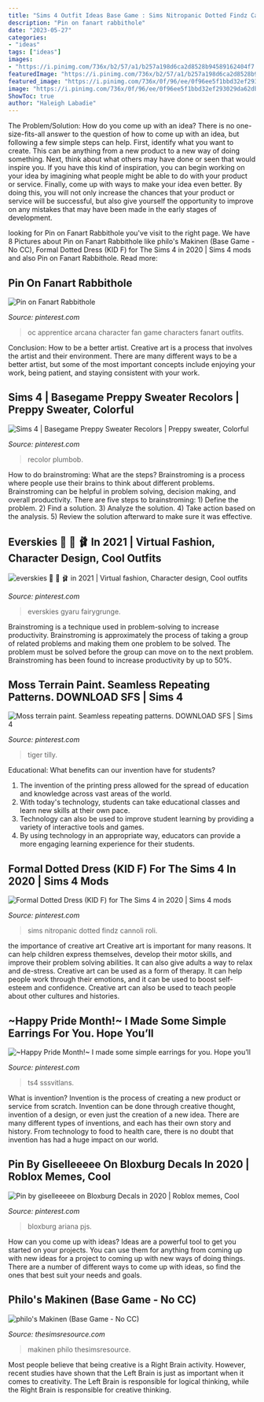 ```yaml
---
title: "Sims 4 Outfit Ideas Base Game : Sims Nitropanic Dotted Findz Cannoli Roli"
description: "Pin on fanart rabbithole"
date: "2023-05-27"
categories:
- "ideas"
tags: ["ideas"]
images:
- "https://i.pinimg.com/736x/b2/57/a1/b257a198d6ca2d8528b94589162404f7.jpg"
featuredImage: "https://i.pinimg.com/736x/b2/57/a1/b257a198d6ca2d8528b94589162404f7.jpg"
featured_image: "https://i.pinimg.com/736x/0f/96/ee/0f96ee5f1bbd32ef293029da62dbffb0.jpg"
image: "https://i.pinimg.com/736x/0f/96/ee/0f96ee5f1bbd32ef293029da62dbffb0.jpg"
ShowToc: true
author: "Haleigh Labadie"
---
```



The Problem/Solution: How do you come up with an idea?
There is no one-size-fits-all answer to the question of how to come up with an idea, but following a few simple steps can help. First, identify what you want to create. This can be anything from a new product to a new way of doing something. Next, think about what others may have done or seen that would inspire you. If you have this kind of inspiration, you can begin working on your idea by imagining what people might be able to do with your product or service. Finally, come up with ways to make your idea even better. By doing this, you will not only increase the chances that your product or service will be successful, but also give yourself the opportunity to improve on any mistakes that may have been made in the early stages of development.

	

		
looking for Pin on Fanart Rabbithole you've visit to the right page. We have 8 Pictures about Pin on Fanart Rabbithole like philo&#039;s Makinen (Base Game - No CC), Formal Dotted Dress (KID F) for The Sims 4 in 2020 | Sims 4 mods and also Pin on Fanart Rabbithole. Read more:
		
    
## Pin On Fanart Rabbithole

<img loading=lazy src="https://i.pinimg.com/736x/b2/57/a1/b257a198d6ca2d8528b94589162404f7.jpg" onerror="this.onerror=null;this.src='https://tse2.mm.bing.net/th?id=OIP.FXWiVydqvXYIZ-VXkqhCEwHaL8&amp;pid=15.1';" alt="Pin on Fanart Rabbithole">

_Source: pinterest.com_

>oc apprentice arcana character fan game characters fanart outfits. 

	

Conclusion: How to be a better artist.
Creative art is a process that involves the artist and their environment. There are many different ways to be a better artist, but some of the most important concepts include enjoying your work, being patient, and staying consistent with your work.

    
## Sims 4 | Basegame Preppy Sweater Recolors | Preppy Sweater, Colorful

<img loading=lazy src="https://i.pinimg.com/originals/d2/12/1b/d2121b49ce0a5936249a3f069db0b711.jpg" onerror="this.onerror=null;this.src='https://tse3.mm.bing.net/th?id=OIP.9-Mwk4A5McO_KxJdPvQQnQHaEU&amp;pid=15.1';" alt="Sims 4 | Basegame Preppy Sweater Recolors | Preppy sweater, Colorful">

_Source: pinterest.com_

>recolor plumbob. 

	

How to do brainstroming: What are the steps?
Brainstroming is a process where people use their brains to think about different problems. Brainstroming can be helpful in problem solving, decision making, and overall productivity. There are five steps to brainstroming: 1) Define the problem. 2) Find a solution. 3) Analyze the solution. 4) Take action based on the analysis. 5) Review the solution afterward to make sure it was effective.

    
## Everskies 🏩 🍼 🩰 In 2021 | Virtual Fashion, Character Design, Cool Outfits

<img loading=lazy src="https://i.pinimg.com/736x/0f/96/ee/0f96ee5f1bbd32ef293029da62dbffb0.jpg" onerror="this.onerror=null;this.src='https://tse4.mm.bing.net/th?id=OIP.s3Hq3A1LX9hPxXvbBBf0wgHaKQ&amp;pid=15.1';" alt="everskies 🏩 🍼 🩰 in 2021 | Virtual fashion, Character design, Cool outfits">

_Source: pinterest.com_

>everskies gyaru fairygrunge. 

	

Brainstroming is a technique used in problem-solving to increase productivity. Brainstroming is approximately the process of taking a group of related problems and making them one problem to be solved. The problem must be solved before the group can move on to the next problem. Brainstroming has been found to increase productivity by up to 50%.

    
## Moss Terrain Paint. Seamless Repeating Patterns. DOWNLOAD SFS | Sims 4

<img loading=lazy src="https://i.pinimg.com/736x/79/e7/de/79e7de9e955661bd107fa9384a0ed2d9.jpg" onerror="this.onerror=null;this.src='https://tse1.mm.bing.net/th?id=OIP.wEfZshJv2PKYBStovUi-zwHaF7&amp;pid=15.1';" alt="Moss terrain paint. Seamless repeating patterns. DOWNLOAD SFS | Sims 4">

_Source: pinterest.com_

>tiger tilly. 

	

Educational: What benefits can our invention have for students?
1. The invention of the printing press allowed for the spread of education and knowledge across vast areas of the world.
2. With today's technology, students can take educational classes and learn new skills at their own pace.
3. Technology can also be used to improve student learning by providing a variety of interactive tools and games.
4. By using technology in an appropriate way, educators can provide a more engaging learning experience for their students.

    
## Formal Dotted Dress (KID F) For The Sims 4 In 2020 | Sims 4 Mods

<img loading=lazy src="https://i.pinimg.com/736x/95/33/95/95339557b488ee1f8b16b30e73e1f97a.jpg" onerror="this.onerror=null;this.src='https://tse1.mm.bing.net/th?id=OIP.ntC3CesGNLefgyInqno9-AHaFj&amp;pid=15.1';" alt="Formal Dotted Dress (KID F) for The Sims 4 in 2020 | Sims 4 mods">

_Source: pinterest.com_

>sims nitropanic dotted findz cannoli roli. 

	

the importance of creative art
Creative art is important for many reasons. It can help children express themselves, develop their motor skills, and improve their problem solving abilities. It can also give adults a way to relax and de-stress.
Creative art can be used as a form of therapy. It can help people work through their emotions, and it can be used to boost self-esteem and confidence. Creative art can also be used to teach people about other cultures and histories.

    
## ~Happy Pride Month!~ I Made Some Simple Earrings For You. Hope You’ll

<img loading=lazy src="https://i.pinimg.com/736x/7e/ed/b7/7eedb7ab6a1e57d4a37d67b395469306.jpg" onerror="this.onerror=null;this.src='https://tse2.mm.bing.net/th?id=OIP.1hTVw_-xYzbQ6nwGc-vHxAHaEU&amp;pid=15.1';" alt="~Happy Pride Month!~ I made some simple earrings for you. Hope you’ll">

_Source: pinterest.com_

>ts4 sssvitlans. 

	

What is invention?
Invention is the process of creating a new product or service from scratch. Invention can be done through creative thought, invention of a design, or even just the creation of a new idea. There are many different types of inventions, and each has their own story and history. From technology to food to health care, there is no doubt that invention has had a huge impact on our world.

    
## Pin By Giselleeeee On Bloxburg Decals In 2020 | Roblox Memes, Cool

<img loading=lazy src="https://i.pinimg.com/736x/a2/95/4e/a2954e5440533aa48d4d8d48d8ba2b66.jpg" onerror="this.onerror=null;this.src='https://tse1.mm.bing.net/th?id=OIP._d4dW-3dvNnH8iadhfnKwAHaIN&amp;pid=15.1';" alt="Pin by giselleeeee on Bloxburg Decals in 2020 | Roblox memes, Cool">

_Source: pinterest.com_

>bloxburg ariana pjs. 

	

How can you come up with ideas?
Ideas are a powerful tool to get you started on your projects. You can use them for anything from coming up with new ideas for a project to coming up with new ways of doing things. There are a number of different ways to come up with ideas, so find the ones that best suit your needs and goals.

    
## Philo&#039;s Makinen (Base Game - No CC)

<img loading=lazy src="https://www.thesimsresource.com/scaled/3099/w-920h-690-3099111.jpg" onerror="this.onerror=null;this.src='https://tse4.mm.bing.net/th?id=OIP.V65C7zuHGarwqeqogGCiKAHaFj&amp;pid=15.1';" alt="philo&#039;s Makinen (Base Game - No CC)">

_Source: thesimsresource.com_

>makinen philo thesimsresource. 

	

Most people believe that being creative is a Right Brain activity. However, recent studies have shown that the Left Brain is just as important when it comes to creativity. The Left Brain is responsible for logical thinking, while the Right Brain is responsible for creative thinking.

